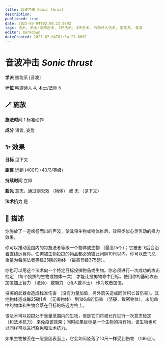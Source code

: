 ```yaml
---
title: 音波冲击 Sonic thrust
description: 
published: true
date: 2023-07-04T02:08:23.979Z
tags: 法术, 术士/法师法术, 5环法术, 4环法术, 吟游诗人法术, 塑能系, 音波
editor: markdown
dateCreated: 2023-07-04T01:34:27.669Z
---
```


# **音波冲击** *Sonic thrust*

**学派** 塑能系 \[音波\] 

**环位** 吟游诗人 4, 术士/法师 5

## 🪄 施放

**施法时间** 1 标准动作

**成分** 语言, 姿势

## ✨ 效果 

**目标** 见下文 

**距离** 远距 (400尺+40尺/等级)  

**持续时间** 立即 

**豁免** 意志，通过则无效 （物体） 或 无 （见下文）

**法术抗力** 是

## 📖 描述

你施放了一道席卷而出的声波，使其将生物或物体推后，效果类似心灵传动的推力效果。

你可以推动范围内的每施法者等级一个物体或生物 （最高15个）；它被击飞后会沿着直线远离你。任何被生物投掷的物品都必须彼此间隔10尺以内。你可以击飞总重量为每施法者等级25磅的物体 （最高15级375磅）。

你也可以用这个法术向一个特定目标投掷物品或生物。你必须进行一次成功的攻击检定 （每个投掷的生物或物体一次） 才能让投掷物命中目标。使用你的基础攻击加值加上智力 （法师） 或魅力 （诗人或术士） 作为攻击加值。

投掷的武器会造成标准伤害 （没有力量加值，另外箭矢造成同体积匕首伤害）。其他物体造成每25磅1点 （无害物体） 到1d6点的伤害 （坚硬、致密物体）。未能命中的物体和生物会落在目标的临近方格上。

该法术可以投掷处于重量范围内的生物，但是它们将被允许进行一次意志检定 （和法术抗力） 来免疫该效果；同时如果目标是一个生物的持有物，该生物也可以同样可以进行豁免和法术抗力。

如果生物被丢在一层坚固表面上，它会如同坠落了10尺一样受到伤害 （1d6点）。
    